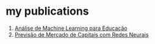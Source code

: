 # my publications

1. [Análise de Machine Learning para Educação](./article1/article1.pdf)
2. [Previsão de Mercado de Capitais com Redes Neurais](./article2/article2.pdf)
